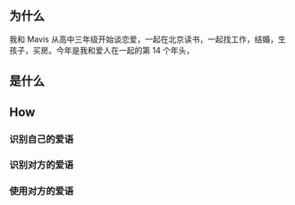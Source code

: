 ## 为什么
我和 Mavis 从高中三年级开始谈恋爱，一起在北京读书，一起找工作，结婚，生孩子，买房。今年是我和爱人在一起的第 14 个年头，

## 是什么
## How
### 识别自己的爱语
### 识别对方的爱语
### 使用对方的爱语